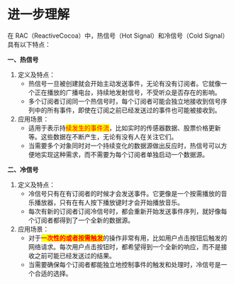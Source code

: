 # 进一步理解

在 RAC（ReactiveCocoa）中，热信号（Hot Signal）和冷信号（Cold Signal）具有以下特点：

**一、热信号**

1. 定义及特点：
   * 热信号一旦被创建就会开始主动发送事件，无论有没有订阅者。它就像一个正在播放的广播电台，持续地发射信号，不受听众是否存在的影响。
   * 多个订阅者订阅同一个热信号时，每个订阅者可能会独立地接收到信号序列中的所有事件，即使在订阅之前已经发送过的事件也可能被接收到。
2. 应用场景：
   * 适用于表示持<mark style="color:red;">续发生的事件流</mark>，比如实时的传感器数据、股票价格更新等。这些数据在不断产生，无论有没有人在关注它们。
   * 当需要多个对象同时对一个持续变化的数据源做出反应时，热信号可以方便地实现这种需求，而不需要为每个订阅者单独启动一个数据源。

**二、冷信号**

1. 定义及特点：
   * 冷信号只有在有订阅者的时候才会发送事件。它更像是一个按需播放的音乐播放器，只有在有人按下播放键时才会开始播放音乐。
   * 每次有新的订阅者订阅冷信号时，都会重新开始发送事件序列，就好像每个订阅者都得到了一个全新的数据源。
2. 应用场景：
   * 对于<mark style="color:red;">**一次性的或者按需触发**</mark>的操作非常有用，比如用户点击按钮后触发的网络请求。每次用户点击按钮时，都希望得到一个全新的响应，而不是接收之前可能已经发送过的结果。
   * 当需要确保每个订阅者都能独立地控制事件的触发和处理时，冷信号是一个合适的选择。

